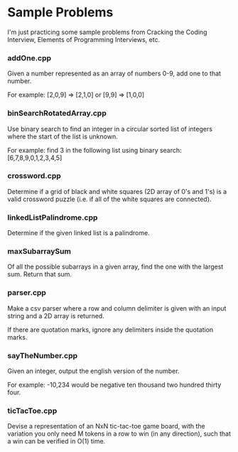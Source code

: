 # Sample Problems

I'm just practicing some sample problems from Cracking the Coding Interview, Elements of Programming Interviews, etc.

### addOne.cpp
Given a number represented as an array of numbers 0-9, add one to that number.

For example: [2,0,9] => [2,1,0] or [9,9] => [1,0,0]

### binSearchRotatedArray.cpp
Use binary search to find an integer in a circular sorted list of integers where the start of the list is unknown.

For example: find 3 in the following list using binary search: [6,7,8,9,0,1,2,3,4,5]

### crossword.cpp
Determine if a grid of black and white squares (2D array of 0's and 1's) is a valid crossword puzzle (i.e. if all of the white squares are connected).

### linkedListPalindrome.cpp
Determine if the given linked list is a palindrome.

### maxSubarraySum
Of all the possible subarrays in a given array, find the one with the largest sum. Return that sum.

### parser.cpp
Make a csv parser where a row and column delimiter is given with an input string and a 2D array is returned.

If there are quotation marks, ignore any delimiters inside the quotation marks.

### sayTheNumber.cpp
Given an integer, output the english version of the number.

For example: -10,234 would be negative ten thousand two hundred thirty four.

### ticTacToe.cpp
Devise a representation of an NxN tic-tac-toe game board, with the variation you only need M tokens in a row to win (in any direction), such that a win can be verified in O(1) time.  
